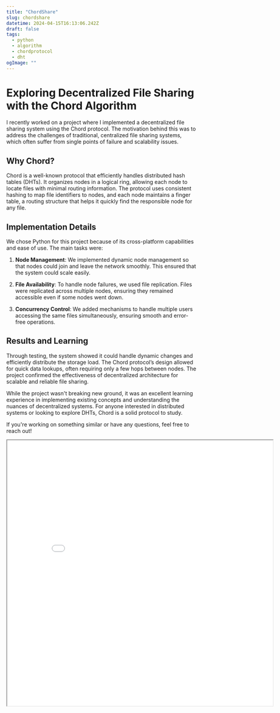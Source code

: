 ```yaml
---
title: "ChordShare"
slug: chordshare
datetime: 2024-04-15T16:13:06.242Z
draft: false
tags:
  - python
  - algorithm
  - chordprotocol
  - dht
ogImage: ""
---
```

# Exploring Decentralized File Sharing with the Chord Algorithm

I recently worked on a project where I implemented a decentralized file sharing system using the Chord protocol. The motivation behind this was to address the challenges of traditional, centralized file sharing systems, which often suffer from single points of failure and scalability issues.

## Why Chord?

Chord is a well-known protocol that efficiently handles distributed hash tables (DHTs). It organizes nodes in a logical ring, allowing each node to locate files with minimal routing information. The protocol uses consistent hashing to map file identifiers to nodes, and each node maintains a finger table, a routing structure that helps it quickly find the responsible node for any file.

## Implementation Details

We chose Python for this project because of its cross-platform capabilities and ease of use. The main tasks were:

1. **Node Management**: We implemented dynamic node management so that nodes could join and leave the network smoothly. This ensured that the system could scale easily.

2. **File Availability**: To handle node failures, we used file replication. Files were replicated across multiple nodes, ensuring they remained accessible even if some nodes went down.

3. **Concurrency Control**: We added mechanisms to handle multiple users accessing the same files simultaneously, ensuring smooth and error-free operations.

## Results and Learning

Through testing, the system showed it could handle dynamic changes and efficiently distribute the storage load. The Chord protocol’s design allowed for quick data lookups, often requiring only a few hops between nodes. The project confirmed the effectiveness of decentralized architecture for scalable and reliable file sharing.

While the project wasn't breaking new ground, it was an excellent learning experience in implementing existing concepts and understanding the nuances of decentralized systems. For anyone interested in distributed systems or looking to explore DHTs, Chord is a solid protocol to study.

If you're working on something similar or have any questions, feel free to reach out!

<iframe src="/files/chord.pdf" width="700px" height="700px"></iframe>
